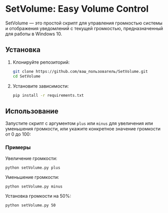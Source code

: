 # SetVolume: Easy Volume Control

SetVolume — это простой скрипт для управления громкостью системы и отображения уведомлений с текущей громкостью, предназначенный для работы в Windows 10.

## Установка

1. Клонируйте репозиторий:
    ```sh
    git clone https://github.com/ваш_пользователь/SetVolume.git
    cd SetVolume
    ```

2. Установите зависимости:
    ```sh
    pip install -r requirements.txt
    ```

## Использование

Запустите скрипт с аргументом `plus` или `minus` для увеличения или уменьшения громкости, или укажите конкретное значение громкости от 0 до 100:

### Примеры

Увеличение громкости:

    python setVolume.py plus

Уменьшение громкости:

    python setVolume.py minus

Установка громкости на 50%:

    python setVolume.py 50
